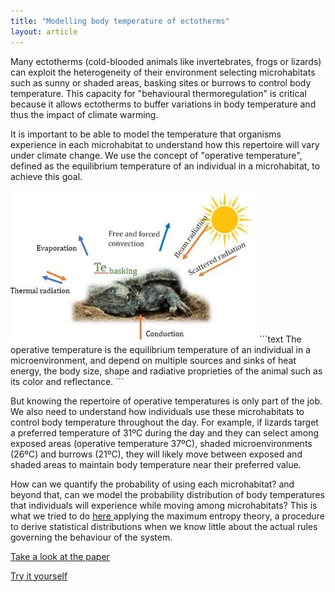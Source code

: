 ```yaml
---
title: "Modelling body temperature of ectotherms"
layout: article
---
```


Many ectotherms (cold-blooded animals like invertebrates, frogs or lizards) can exploit the heterogeneity of their environment 
selecting microhabitats such as sunny or shaded areas, basking sites or burrows to control body temperature. This capacity for "behavioural thermoregulation" is critical because it allows ectotherms to buffer variations in body temperature and thus the impact of climate warming.

It is important to be able to model the temperature that organisms experience in each microhabitat to understand how this repertoire will vary under climate change. We use the concept of "operative temperature", defined as the equilibrium temperature of an individual in a microhabitat, to achieve this goal.

<img src="/images/posts/bodytemp.jpg">
```text
The operative temperature is the equilibrium temperature of an individual in a microenvironment, and depend on multiple sources and sinks of heat energy, the body size, shape and radiative proprieties of the animal such as its color and reflectance. 
```

But knowing the repertoire of operative temperatures is only part of the job. We also need to understand how individuals use these microhabitats to control body temperature throughout the day. For example, if lizards target a preferred temperature of 31ºC during the day and they can select among exposed areas (operative temperature 37ºC), shaded microenvironments (26ºC) and burrows (21ºC), they will likely move between exposed and shaded areas to maintain body temperature near their preferred value. 

How can we quantify the probability of using each microhabitat? and beyond that, can we model the probability distribution of body temperatures that individuals will experience while moving among microhabitats? This is what we tried to do <a href = "https://www.amnat.org/an/newpapers/MayRubalcaba.html" target="_blank"> here </a> applying the maximum entropy theory, a procedure to derive statistical distributions when we know little about the actual rules governing the behaviour of the system. 




<p><a href = "https://www.amnat.org/an/newpapers/MayRubalcaba.html" target="_blank"> Take a look at the paper </a></p>
<p><a href = "https://jrubalcaba.shinyapps.io/jrubalcabagithub/" target="_blank"> Try it yourself </a></p>
